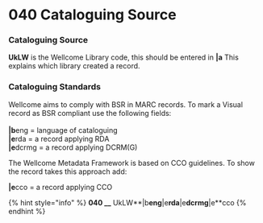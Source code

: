 # 040 Cataloguing Source

### **Cataloguing Source**

**UkLW** is the Wellcome Library code, this should be entered in **|a** This explains which library created a record.

### **Cataloguing Standards**

Wellcome aims to comply with BSR in MARC records. To mark a Visual record as BSR compliant use the following fields:\
\
**|b**eng                = language of cataloguing\
**|e**rda                 = a record applying RDA\
**|e**dcrmg            = a record applying DCRM(G)

The Wellcome Metadata Framework is based on CCO guidelines. To show the record takes this approach add:

**|e**cco                 = a record applying CCO

{% hint style="info" %}
&#x20;**040 \_\_** UkLW**|b**eng**|e**rda**|e**dcrmg**|e**cco
{% endhint %}



&#x20;&#x20;
